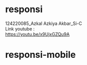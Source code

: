 # responsi
124220085_Azkal Azkiya Akbar_Si-C  
Link youtube :  
https://youtu.be/x9UjxGZQu9A
# responsi-mobile
